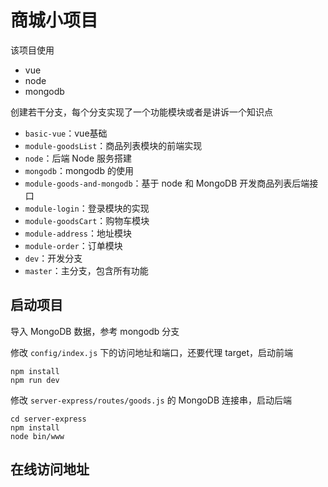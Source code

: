 # 商城小项目

该项目使用

- vue
- node
- mongodb

创建若干分支，每个分支实现了一个功能模块或者是讲诉一个知识点

- `basic-vue`：vue基础
- `module-goodsList`：商品列表模块的前端实现
- `node`：后端 Node 服务搭建
- `mongodb`：mongodb 的使用
- `module-goods-and-mongodb`：基于 node 和 MongoDB 开发商品列表后端接口
- `module-login`：登录模块的实现
- `module-goodsCart`：购物车模块
- `module-address`：地址模块
- `module-order`：订单模块
- `dev`：开发分支
- `master`：主分支，包含所有功能

## 启动项目

导入 MongoDB 数据，参考 mongodb 分支

修改 `config/index.js` 下的访问地址和端口，还要代理 target，启动前端

```
npm install
npm run dev
```

修改 `server-express/routes/goods.js` 的 MongoDB 连接串，启动后端

```
cd server-express
npm install
node bin/www
```

## 在线访问地址

